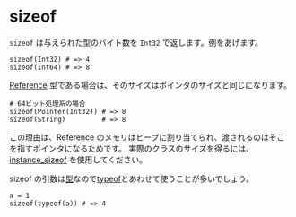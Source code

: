 # sizeof

`sizeof` は与えられた型のバイト数を `Int32` で返します。例をあげます。

```crystal
sizeof(Int32) # => 4
sizeof(Int64) # => 8
```

[Reference](https://crystal-lang.org/api/Reference.html) 型である場合は、そのサイズはポインタのサイズと同じになります。

```crystal
# 64ビット処理系の場合
sizeof(Pointer(Int32)) # => 8
sizeof(String)         # => 8
```

この理由は、Reference のメモリはヒープに割り当てられ、渡されるのはそこを指すポインタになるためです。
実際のクラスのサイズを得るには、[instance_sizeof](instance_sizeof.md) を使用してください。

sizeof の引数は[型](type_grammar.md)なので[typeof](typeof.md)とあわせて使うことが多いでしょう。

```crystal
a = 1
sizeof(typeof(a)) # => 4
```

